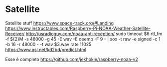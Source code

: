 # Satellite
Satellite stuff
https://www.space-track.org/#Landing
https://www.instructables.com/Raspberry-Pi-NOAA-Weather-Satellite-Receiver/
http://usradioguy.com/noaa-apt-reception/
sudo timeout $6 rtl_fm -f ${2}M -s 48000 -g 45 -E wav -E deemp -F 9 - | sox -t raw -e signed -c 1 -b 16 -r 48000 - -t wav $3.wav rate 11025
https://www.qsl.net/kd2bd/predict.html

Esse é completo
https://github.com/jekhokie/raspberry-noaa-v2
